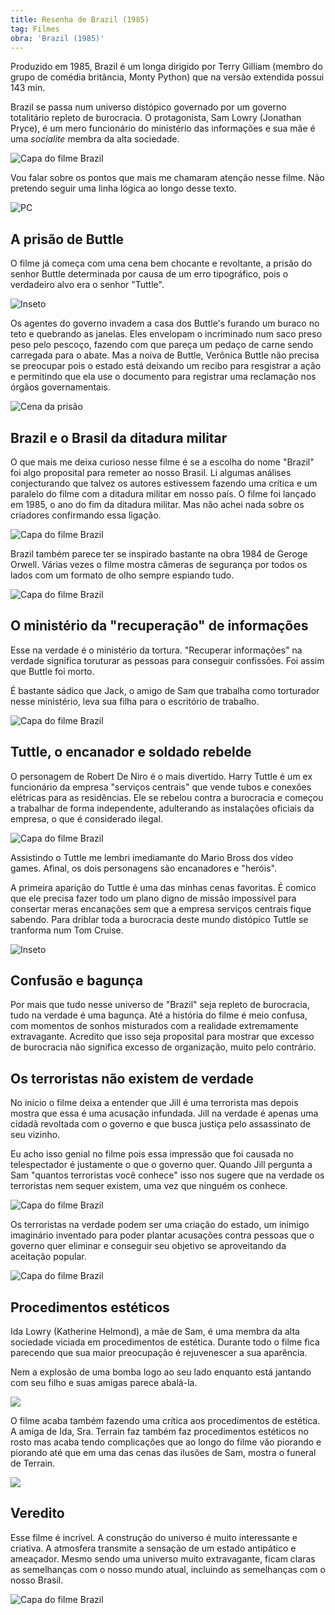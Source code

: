 ```yaml
---
title: Resenha de Brazil (1985)
tag: Filmes
obra: 'Brazil (1985)'
---
```


Produzido em 1985, Brazil é um longa dirigido por Terry Gilliam (membro do grupo de comédia britância, Monty Python) que na versão extendida possui 143 min.

Brazil se passa num universo distópico governado por um governo totalitário repleto de burocracia. O protagonista, Sam Lowry (Jonathan Pryce), é um mero funcionário do ministério das informações e sua mãe é uma *socialite* membra da alta sociedade.

![Capa do filme Brazil](/assets/filmes/brazil/brazil-capa.jpg)

Vou falar sobre os pontos que mais me chamaram atenção nesse filme. Não pretendo seguir uma linha lógica ao longo desse texto.

![PC](/assets/filmes/brazil/tela.gif)

## A prisão de Buttle

O filme já começa com uma cena bem chocante e revoltante, a prisão do senhor Buttle determinada por causa de um erro tipográfico, pois o verdadeiro alvo era o senhor "Tuttle".

![Inseto](/assets/filmes/brazil/inseto.gif)

Os agentes do governo invadem a casa dos Buttle's furando um buraco no teto e quebrando as janelas. Eles envelopam o incriminado num saco preso peso pelo pescoço, fazendo com que pareça um pedaço de carne sendo carregada para o abate. Mas a noiva de Buttle, Verônica Buttle não precisa se preocupar pois o estado está deixando um recibo para resgistrar a ação e permitindo que ela use o documento para registrar uma reclamação nos órgãos governamentais.

<!-- ![Cena da prisão](/assets/filmes/brazil/arrest1.gif) -->
![Cena da prisão](/assets/filmes/brazil/arrest3.gif)


## Brazil e o Brasil da ditadura militar

O que mais me deixa curioso nesse filme é se a escolha do nome "Brazil" foi algo proposital para remeter ao nosso Brasil. Li algumas análises conjecturando que talvez os autores estivessem fazendo uma crítica e um paralelo do filme com a ditadura militar em nosso país. O filme foi lançado em 1985, o ano do fim da ditadura militar. Mas não achei nada sobre os criadores confirmando essa ligação.

![Capa do filme Brazil](/assets/filmes/brazil/preso.png)

Brazil também parece ter se inspirado bastante na obra 1984 de Geroge Orwell. Várias vezes o filme mostra câmeras de segurança por todos os lados com um formato de olho sempre espiando tudo.

![Capa do filme Brazil](/assets/filmes/brazil/carimbo.png)


## O ministério da "recuperação" de informações

Esse na verdade é o ministério da tortura. "Recuperar informações" na verdade significa toruturar as pessoas para conseguir confissões. Foi assim que Buttle foi morto.

É bastante sádico que Jack, o amigo de Sam que trabalha como torturador nesse ministério, leva sua filha para o escritório de trabalho.

![Capa do filme Brazil](/assets/filmes/brazil/fim.png)

## Tuttle, o encanador e soldado rebelde

O personagem de Robert De Niro é o mais divertido. Harry Tuttle é um ex funcionário da empresa "serviços centrais" que vende tubos e conexões elétricas para as residências. Ele se rebelou contra a burocracia e começou a trabalhar de forma independente, adulterando as instalações oficiais da empresa, o que é considerado ilegal.

![Capa do filme Brazil](/assets/filmes/brazil/tuttle.png)

Assistindo o Tuttle me lembri imediamante do Mario Bross dos vídeo games. Afinal, os dois personagens são encanadores e "heróis".

A primeira aparição do Tuttle é uma das minhas cenas favoritas. É comico que ele precisa fazer todo um plano digno de missão impossível para consertar meras encanações sem que a empresa serviços centrais fique sabendo. Para driblar toda a burocracia deste mundo distópico Tuttle se tranforma num Tom Cruise.

![Inseto](/assets/filmes/brazil/merda.png)

## Confusão e bagunça

Por mais que tudo nesse universo de "Brazil" seja repleto de burocracia, tudo na verdade é uma bagunça. Até a história do filme é meio confusa, com momentos de sonhos misturados com a realidade extremamente extravagante. Acredito que isso seja proposital para mostrar que excesso de burocracia não significa excesso de organização, muito pelo contrário.

## Os terroristas não existem de verdade

No início o filme deixa a entender que Jill é uma terrorista mas depois mostra que essa é uma acusação infundada. Jill na verdade é apenas uma cidadã revoltada com o governo e que busca justiça pelo assassinato de seu vizinho.

Eu acho isso genial no filme pois essa impressão que foi causada no telespectador é justamente o que o governo quer. Quando Jill pergunta a Sam "quantos terroristas você conhece" isso nos sugere que na verdade os terroristas nem sequer existem, uma vez que ninguém os conhece.

![Capa do filme Brazil](/assets/filmes/brazil/conhece.png)

Os terroristas na verdade podem ser uma criação do estado, um inimigo imaginário inventado para poder plantar acusações contra pessoas que o governo quer eliminar e conseguir seu objetivo se aproveitando da aceitação popular.

![Capa do filme Brazil](/assets/filmes/brazil/bomba.png)

## Procedimentos estéticos

Ida Lowry (Katherine Helmond), a mãe de Sam, é uma membra da alta sociedade viciada em procedimentos de estética. Durante todo o filme fica parecendo que sua maior preocupação é rejuvenescer a sua aparência.

Nem a explosão de uma bomba logo ao seu lado enquanto está jantando com seu filho e suas amigas parece abalá-la.

![](/assets/filmes/brazil/beleza.png)

O filme acaba também fazendo uma crítica aos procedimentos de estética. A amiga de Ida, Sra. Terrain faz também faz procedimentos estéticos no rosto mas acaba tendo complicações que ao longo do filme vão piorando e piorando até que em uma das cenas das ilusões de Sam, mostra o funeral de Terrain.

![](/assets/filmes/brazil/enterro.png)

## Veredito

Esse filme é incrível. A construção do universo é muito interessante e criativa. A atmosfera transmite a sensação de um estado antipático e ameaçador. Mesmo sendo uma universo muito extravagante, ficam claras as semelhanças com o nosso mundo atual, incluindo as semelhanças com o nosso Brasil.

![Capa do filme Brazil](/assets/filmes/brazil/papeis.png)
